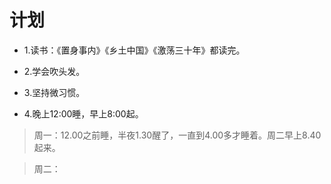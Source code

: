 # 计划

- 1.读书：《置身事内》《乡土中国》《激荡三十年》都读完。

- 2.学会吹头发。

- 3.坚持微习惯。

- 4.晚上12:00睡，早上8:00起。

>周一：12.00之前睡，半夜1.30醒了，一直到4.00多才睡着。周二早上8.40起来。

>周二：
